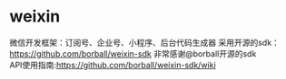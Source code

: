 # weixin
微信开发框架：订阅号、企业号、小程序、后台代码生成器  采用开源的sdk：https://github.com/borball/weixin-sdk 非常感谢@borball开源的sdk  
API使用指南:https://github.com/borball/weixin-sdk/wiki